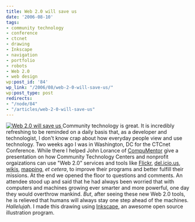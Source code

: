 ```yaml
---
title: Web 2.0 will save us
date: '2006-08-10'
tags:
- community technology
- conference
- ctcnet
- drawing
- Inkscape
- navigation
- portfolio
- robots
- Web 2.0
- web design
wp:post_id: '84'
wp_link: "/2006/08/web-2-0-will-save-us/"
wp:post_type: post
redirects:
- "/node/84"
- "/articles/web-2-0-will-save-us"
---
```


  [ ![Web 2.0 will save us](http://static.flickr.com/59/212159782_9adee5b425.jpg) ](http://www.flickr.com/photos/bensheldon/212159782/ "Photo Sharing")
Community technology is great. It is incredibly refreshing to be reminded on a daily basis that, as a developer and technologist, I don't know crap about how everyday people view and use technology. Two weeks ago I was in Washington, DC for the CTCnet Conference. While there I helped John Lorance of [CompuMentor](http://www.compumentor.org/) give a presentation on how Community Technology Centers and nonprofit orgaizations can use "Web 2.0" services and tools like [Flickr](http://flickr.com), [del.icio.us](http://del.icio.us), [wikis](http://wikipedia.org), [mapping](http://mappingaccess.com), _et cetera_, to improve their programs and better fulfill their missions. At the end we opened the floor to questions and comments. An attendee stood up and said that he had always been worried that with computers and machines growing ever smarter and more powerful, one day they would overthrow mankind. _But_, after seeing these new Web 2.0 tools, he is relieved that humans will always stay one step ahead of the machines. _Hallelujah_. I made this drawing using [Inkscape](http://inkscape.org), an awesome open source illustration program.
